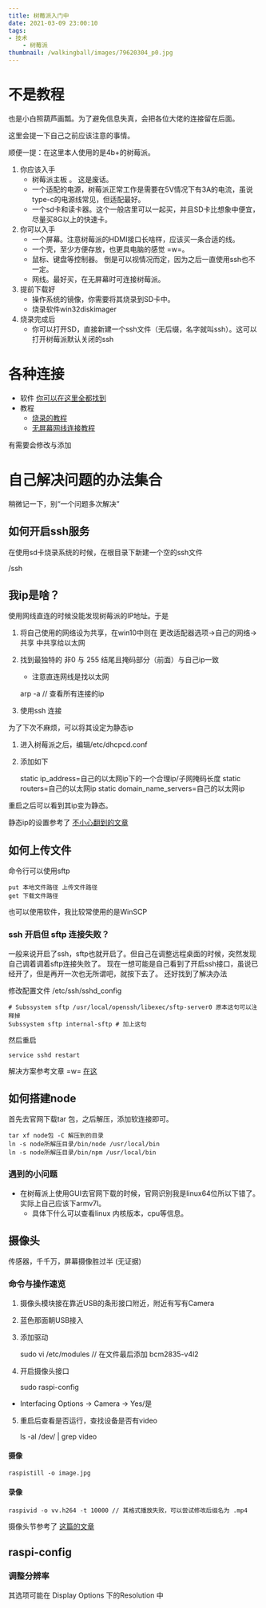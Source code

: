 ```yaml
---
title: 树莓派入门中
date: 2021-03-09 23:00:10
tags:
- 技术
    - 树莓派
thumbnail: /walkingball/images/79620304_p0.jpg
---
```

# 不是教程
也是小白照葫芦画瓢。为了避免信息失真，会把各位大佬的连接留在后面。

这里会提一下自己之前应该注意的事情。

顺便一提：在这里本人使用的是4b+的树莓派。

1. 你应该入手
    - 树莓派主板 。 这是废话。
    - 一个适配的电源，树莓派正常工作是需要在5V情况下有3A的电流，虽说type-c的电源线常见，但适配最好。
    - 一个sd卡和读卡器。这个一般店里可以一起买，并且SD卡比想象中便宜，尽量买8G以上的快速卡。
2. 你可以入手
    - 一个屏幕。注意树莓派的HDMI接口长啥样，应该买一条合适的线。
    - 一个壳，至少方便存放，也更具电脑的感觉 =w=。
    - 鼠标、键盘等控制器。 倒是可以视情况而定，因为之后一直使用ssh也不一定。
    - 网线。最好买，在无屏幕时可连接树莓派。
3. 提前下载好
    - 操作系统的镜像，你需要将其烧录到SD卡中。
    - 烧录软件win32diskimager
4. 烧录完成后
    - 你可以打开SD，直接新建一个ssh文件（无后缀，名字就叫ssh）。这可以打开树莓派默认关闭的ssh

# 各种连接 
- 软件 [你可以在这里全都找到](https://shumeipai.nxez.com/download)
- 教程
    + [烧录的教程](https://shumeipai.nxez.com/2013/09/07/raspberry-pi-under-windows-system-installation-to-sd-card.html)
    + [无屏幕网线连接教程](https://blog.csdn.net/NIeson2012/article/details/99714255)

有需要会修改与添加

# 自己解决问题的办法集合
稍微记一下，别“一个问题多次解决”

## 如何开启ssh服务
在使用sd卡烧录系统的时候，在根目录下新建一个空的ssh文件

/ssh

## 我ip是啥？
使用网线直连的时候没能发现树莓派的IP地址。于是
1. 将自己使用的网络设为共享，在win10中则在 更改适配器选项->自己的网络->共享 中共享给以太网
2. 找到最独特的 非0 与 255 结尾且掩码部分（前面）与自己ip一致
    - 注意直连网线是找以太网

    arp -a // 查看所有连接的ip

3. 使用ssh 连接

为了下次不麻烦，可以将其设定为静态ip
1. 进入树莓派之后，编辑/etc/dhcpcd.conf
2. 添加如下

    static ip_address=自己的以太网ip下的一个合理ip/子网掩码长度
    static routers=自己的以太网ip
    static domain_name_servers=自己的以太网ip

重启之后可以看到其ip变为静态。

静态ip的设置参考了 [不小心翻到的文章](https://blog.csdn.net/wongnoubo/article/details/88833317)

## 如何上传文件
命令行可以使用sftp

    put 本地文件路径 上传文件路径
    get 下载文件路径

也可以使用软件，我比较常使用的是WinSCP

### ssh 开启但 sftp 连接失败？
一般来说开启了ssh，sftp也就开启了。但自己在调整远程桌面的时候，突然发现自己调着调着sftp连接失败了。
现在一想可能是自己看到了开启ssh接口，虽说已经开了，但是再开一次也无所谓吧，就按下去了。
还好找到了解决办法

修改配置文件 /etc/ssh/sshd_config

    # Subssystem sftp /usr/local/openssh/libexec/sftp-server0 原本这句可以注释掉
    Subssystem sftp internal-sftp # 加上这句

然后重启

    service sshd restart

解决方案参考文章 =w= [在这](https://www.cnblogs.com/xiehuazhen/p/9655728.html)

## 如何搭建node
首先去官网下载tar 包，之后解压，添加软连接即可。

    tar xf node包 -C 解压到的目录
    ln -s node所解压目录/bin/node /usr/local/bin
    ln -s node所解压目录/bin/npm /usr/local/bin

### 遇到的小问题
- 在树莓派上使用GUI去官网下载的时候，官网识别我是linux64位所以下错了。实际上自己应该下armv7l。
    + 具体下什么可以查看linux 内核版本，cpu等信息。

## 摄像头
传感器，千千万，屏幕摄像胜过半 (无证据)

### 命令与操作速览
1. 摄像头模块接在靠近USB的条形接口附近，附近有写有Camera
2. 蓝色那面朝USB接入
3. 添加驱动

    sudo vi /etc/modules
    // 在文件最后添加
    bcm2835-v4l2

4. 开启摄像头接口

    sudo raspi-config

- Interfacing Options -> Camera -> Yes/是

5. 重启后查看是否运行，查找设备是否有video

    ls -al /dev/ | grep video

#### 摄像

    raspistill -o image.jpg

#### 录像

    raspivid -o vv.h264 -t 10000 // 其格式播放失败，可以尝试修改后缀名为 .mp4

摄像头节参考了 [这篇的文章](https://www.jianshu.com/p/b16edb322508)

## raspi-config

### 调整分辨率
其选项可能在 Display Options 下的Resolution 中
